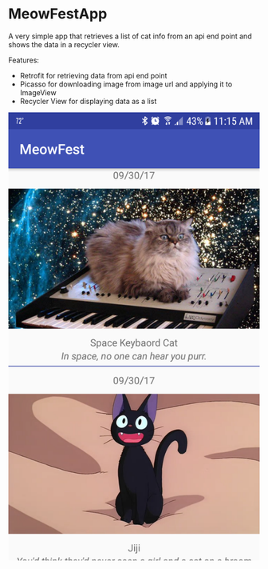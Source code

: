 # MeowFestApp
A very simple app that retrieves a list of cat info from an api end point and shows the data in a recycler view.

Features:

* Retrofit for retrieving data from api end point
* Picasso for downloading image from image url and applying it to ImageView
* Recycler View for displaying data as a list

![app screenshot](https://github.com/recheej/MeowFestApp/blob/master/screenshot.png)
